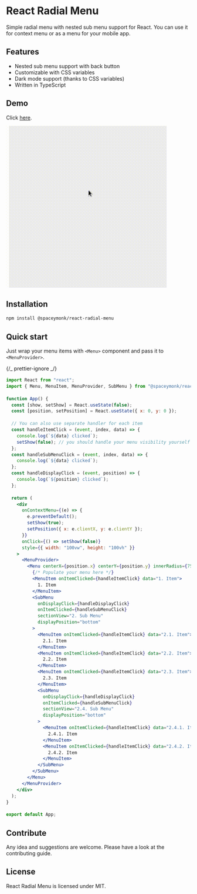 # React Radial Menu

Simple radial menu with nested sub menu support for React. You can use it for context
menu or as a menu for your mobile app.

## Features

- Nested sub menu support with back button
- Customizable with CSS variables
- Dark mode support (thanks to CSS variables)
- Written in TypeScript

## Demo

Click [here](https://spaceymonk.github.io/react-radial-menu/).

[![Demo](./demo.gif)](https://spaceymonk.github.io/react-radial-menu/)

## Installation

```bash
npm install @spaceymonk/react-radial-menu
```

## Quick start

Just wrap your menu items with `<Menu>` component and pass it to `<MenuProvider>`.

{/_ prettier-ignore _/}

```jsx
import React from "react";
import { Menu, MenuItem, MenuProvider, SubMenu } from "@spaceymonk/react-radial-menu";

function App() {
  const [show, setShow] = React.useState(false);
  const [position, setPosition] = React.useState({ x: 0, y: 0 });

  // You can also use separate handler for each item
  const handleItemClick = (event, index, data) => {
    console.log(`${data} clicked`);
    setShow(false); // you should handle your menu visibility yourself
  };
  const handleSubMenuClick = (event, index, data) => {
    console.log(`${data} clicked`);
  };
  const handleDisplayClick = (event, position) => {
    console.log(`${position} clicked`);
  };

  return (
    <div
      onContextMenu={(e) => {
        e.preventDefault();
        setShow(true);
        setPosition({ x: e.clientX, y: e.clientY });
      }}
      onClick={() => setShow(false)}
      style={{ width: "100vw", height: "100vh" }}
    >
      <MenuProvider>
        <Menu centerX={position.x} centerY={position.y} innerRadius={75} outerRadius={150} show={show}>
          {/* Populate your menu here */}
          <MenuItem onItemClicked={handleItemClick} data="1. Item">
            1. Item
          </MenuItem>
          <SubMenu
            onDisplayClick={handleDisplayClick}
            onItemClicked={handleSubMenuClick}
            sectionView="2. Sub Menu"
            displayPosition="bottom"
          >
            <MenuItem onItemClicked={handleItemClick} data="2.1. Item">
              2.1. Item
            </MenuItem>
            <MenuItem onItemClicked={handleItemClick} data="2.2. Item">
              2.2. Item
            </MenuItem>
            <MenuItem onItemClicked={handleItemClick} data="2.3. Item">
              2.3. Item
            </MenuItem>
            <SubMenu
              onDisplayClick={handleDisplayClick}
              onItemClicked={handleSubMenuClick}
              sectionView="2.4. Sub Menu"
              displayPosition="bottom"
            >
              <MenuItem onItemClicked={handleItemClick} data="2.4.1. Item">
                2.4.1. Item
              </MenuItem>
              <MenuItem onItemClicked={handleItemClick} data="2.4.2. Item">
                2.4.2. Item
              </MenuItem>
            </SubMenu>
          </SubMenu>
        </Menu>
      </MenuProvider>
    </div>
  );
}

export default App;
```

## Contribute

Any idea and suggestions are welcome. Please have a look at the contributing guide.

## License

React Radial Menu is licensed under MIT.
